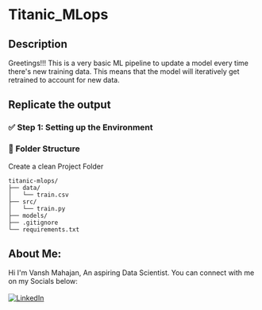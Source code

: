 # Titanic_MLops

## Description
Greetings!!! This is a very basic ML pipeline to update a model every time there's new training data.
This means that the model will iteratively get retrained to account for new data.

## Replicate the output
### ✅ Step 1: Setting up the Environment 
### 🧱 Folder Structure
Create a clean Project Folder
```
titanic-mlops/
├── data/
│   └── train.csv
├── src/
│   └── train.py
├── models/
├── .gitignore
└── requirements.txt
```

## About Me:
Hi I'm Vansh Mahajan, An aspiring Data Scientist. You can connect with me on my Socials below:
<br><br>
[![LinkedIn](https://img.shields.io/badge/LinkedIn-0077B5?style=for-the-badge&logo=linkedin&logoColor=white)](https://linkedin.com/in/vanshmahajan55/)
